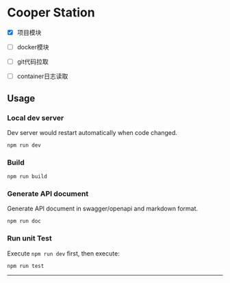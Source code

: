 # Cooper Station

- [x] 项目模块
- [ ] docker模块
- [ ] git代码拉取
- [ ] container日志读取


## Usage
### Local dev server

Dev server would restart automatically when code changed.

```
npm run dev
```

### Build
```
npm run build
```

### Generate API document

Generate API document in swagger/openapi and markdown format.

```shell
npm run doc
```

### Run unit Test
Execute `npm run dev` first, then execute:
```
npm run test
```

---
